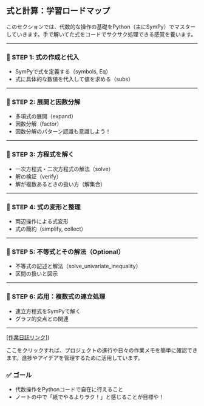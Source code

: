 ## 式と計算：学習ロードマップ

このセクションでは、代数的な操作の基礎をPython（主にSymPy）でマスターしていきます。手で解いてた式をコードでサクサク処理できる感覚を養います。

---

### 📌 STEP 1: 式の作成と代入
- SymPyで式を定義する（symbols, Eq）
- 式に具体的な数値を代入して値を求める（subs）

---

### 📌 STEP 2: 展開と因数分解
- 多項式の展開（expand）
- 因数分解（factor）
- 因数分解のパターン認識も意識しよう！

---

### 📌 STEP 3: 方程式を解く
- 一次方程式・二次方程式の解法（solve）
- 解の検証（verify）
- 解が複数あるときの扱い方（解集合）

---

### 📌 STEP 4: 式の変形と整理
- 両辺操作による式変形
- 式の簡約（simplify, collect）

---

### 📌 STEP 5: 不等式とその解法（Optional）
- 不等式の記述と解法（solve_univariate_inequality）
- 区間の扱いと図示

---

### 📌 STEP 6: 応用：複数式の連立処理
- 連立方程式をSymPyで解く
- グラフ的交点との関連

---
 [[作業日誌リンク]](https://github.com/yukimasa0705/math_expression_and_equation./tree/main/dailyReport))

ここをクリックすれば、プロジェクトの進行や日々の作業メモを簡単に確認できます。進捗やアイデアを管理するために活用しています。

### ✅ ゴール
- 代数操作をPythonコードで自在に行えること
- ノートの中で「紙でやるよりラク！」と感じることが目標や！


